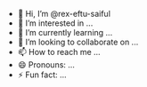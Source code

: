 - 👋 Hi, I’m @rex-eftu-saiful
- 👀 I’m interested in ...
- 🌱 I’m currently learning ...
- 💞️ I’m looking to collaborate on ...
- 📫 How to reach me ...
- 😄 Pronouns: ...
- ⚡ Fun fact: ...

<!---
rex-eftu-saiful/rex-eftu-saiful is a ✨ special ✨ repository because its `README.md` (this file) appears on your GitHub profile.
You can click the Preview link to take a look at your changes.
--->
